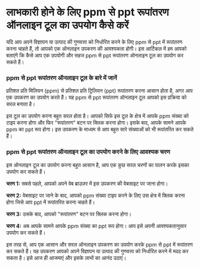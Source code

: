 लाभकारी होने के लिए ppm से ppt रूपांतरण ऑनलाइन टूल का उपयोग कैसे करें
=====================================================================

यदि आप अपने विज्ञापन या उत्पाद की गुणवत्ता को निर्धारित करने के लिए ppm से ppt में रूपांतरण करना चाहते हैं, तो आपको एक ऑनलाइन उपकरण की आवश्यकता होगी। इस आर्टिकल में हम आपको बताएंगे कि कैसे आप एक उपयोगी और सहज ppm से ppt रूपांतरण ऑनलाइन टूल का उपयोग कर सकते हैं।

### ppm से ppt रूपांतरण ऑनलाइन टूल के बारे में जानें

प्रतिशत प्रति मिलियन (ppm) से प्रतिशत प्रति ट्रिलियन (ppt) रूपांतरण करना आसान होता है, अगर आप एक उपकरण का उपयोग करते हैं। यह ppm से ppt रूपांतरण ऑनलाइन टूल आपको इस प्रक्रिया को सरल बनाता है।

इस टूल का उपयोग करना बहुत सरल होता है। आपको सिर्फ इस टूल के क्षेत्र में आपके ppm संख्या को टाइप करना होगा और फिर "रूपांतरण" बटन पर क्लिक करना होगा। इसके बाद, आपके सामने आपके ppm का ppt रूप होगा। इस उपकरण के माध्यम से आप बहुत सारे संख्याओं को भी रूपांतरित कर सकते हैं।

### ppm से ppt रूपांतरण ऑनलाइन टूल का उपयोग करने के लिए आवश्यक चरण

इस ऑनलाइन टूल का उपयोग करना बहुत आसान है, आप एक कुछ सरल चरणों का पालन करके इसका उपयोग कर सकते हैं।

**चरण 1:** सबसे पहले, आपको अपने वेब ब्राउज़र में इस उपकरण की वेबसाइट पर जाना होगा।

**चरण 2:** वेबसाइट पर जाने के बाद, आपको ppm संख्या टाइप करने के लिए उस क्षेत्र में क्लिक करना होगा जिसे आप ppt में रूपांतरित करना चाहते हैं।

**चरण 3:** उसके बाद, आपको "रूपांतरण" बटन पर क्लिक करना होगा।

**चरण 4:** अब आपके सामने आपके ppm संख्या का ppt रूप होगा। आप इसे अपनी आवश्यकतानुसार उपयोग कर सकते हैं।

इस तरह से, आप एक आसान और सरल ऑनलाइन उपकरण का उपयोग करके ppm से ppt में रूपांतरण कर सकते हैं। यह उपकरण आपको अपने विज्ञापन या उत्पाद की गुणवत्ता को निर्धारित करने में मदद कर सकता है। इसे आज ही आजमाएं और इसके लाभों का आनंद उठाएं।